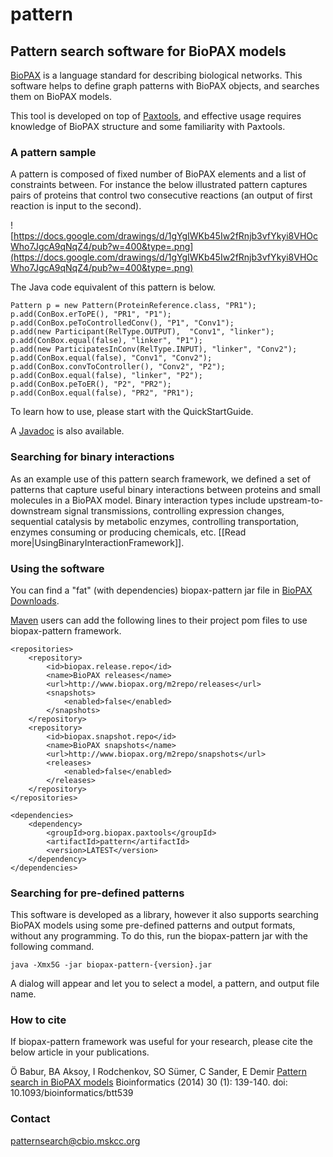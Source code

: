 # pattern
## Pattern search software for BioPAX models ##
[BioPAX](http://www.biopax.org) is a language standard for describing biological networks. This software helps to define graph patterns with BioPAX objects, and searches them on BioPAX models.

This tool is developed on top of [Paxtools](http://www.biopax.org/paxtools), and effective usage requires knowledge of BioPAX structure and some familiarity with Paxtools.

### A pattern sample ###

A pattern is composed of fixed number of BioPAX elements and a list of constraints between. For instance the below illustrated pattern captures pairs of proteins that control two consecutive reactions (an output of first reaction is input to the second).

![https://docs.google.com/drawings/d/1gYgIWKb45Iw2fRnjb3vfYkyi8VHOcWho7JgcA9qNqZ4/pub?w=400&type=.png](https://docs.google.com/drawings/d/1gYgIWKb45Iw2fRnjb3vfYkyi8VHOcWho7JgcA9qNqZ4/pub?w=400&type=.png)

The Java code equivalent of this pattern is below.

```
Pattern p = new Pattern(ProteinReference.class, "PR1");
p.add(ConBox.erToPE(), "PR1", "P1");
p.add(ConBox.peToControlledConv(), "P1", "Conv1");
p.add(new Participant(RelType.OUTPUT),  "Conv1", "linker");
p.add(ConBox.equal(false), "linker", "P1");
p.add(new ParticipatesInConv(RelType.INPUT), "linker", "Conv2");
p.add(ConBox.equal(false), "Conv1", "Conv2");
p.add(ConBox.convToController(), "Conv2", "P2");
p.add(ConBox.equal(false), "linker", "P2");
p.add(ConBox.peToER(), "P2", "PR2");
p.add(ConBox.equal(false), "PR2", "PR1");
```

To learn how to use, please start with the QuickStartGuide.

A [Javadoc](http://biopax.github.io/pattern/index.html) is also available.

### Searching for binary interactions ###

As an example use of this pattern search framework, we defined a set of patterns that capture useful binary interactions between proteins and small molecules in a BioPAX model. Binary interaction types include upstream-to-downstream signal transmissions, controlling expression changes, sequential catalysis by metabolic enzymes, controlling transportation, enzymes consuming or producing chemicals, etc. [[Read more|UsingBinaryInteractionFramework]].

### Using the software ###

You can find a "fat" (with dependencies) biopax-pattern jar file in [BioPAX Downloads](http://www.biopax.org/downloads/paxtools/).

[Maven](http://maven.apache.org) users can add the following lines to their project pom files to use biopax-pattern framework.

```
<repositories>
	<repository>
		<id>biopax.release.repo</id>
		<name>BioPAX releases</name>
		<url>http://www.biopax.org/m2repo/releases</url>
		<snapshots>
			<enabled>false</enabled>
		</snapshots>
	</repository>
	<repository>
		<id>biopax.snapshot.repo</id>
		<name>BioPAX snapshots</name>
		<url>http://www.biopax.org/m2repo/snapshots</url>
		<releases>
			<enabled>false</enabled>
		</releases>
	</repository>
</repositories>

<dependencies>
	<dependency>
		<groupId>org.biopax.paxtools</groupId>
		<artifactId>pattern</artifactId>
		<version>LATEST</version>
	</dependency>
</dependencies>
```

### Searching for pre-defined patterns ###

This software is developed as a library, however it also supports searching BioPAX models using some pre-defined patterns and output formats, without any programming. To do this, run the biopax-pattern jar with the following command.

```
java -Xmx5G -jar biopax-pattern-{version}.jar
```

A dialog will appear and let you to select a model, a pattern, and output file name.

### How to cite ###
If biopax-pattern framework was useful for your research, please cite the below article in your publications.

Ö Babur, BA Aksoy, I Rodchenkov, SO Sümer, C Sander, E Demir [Pattern search in BioPAX models](http://bioinformatics.oxfordjournals.org/content/30/1/139.full.html) Bioinformatics (2014) 30 (1): 139-140.
doi: 10.1093/bioinformatics/btt539

### Contact ###
patternsearch@cbio.mskcc.org
